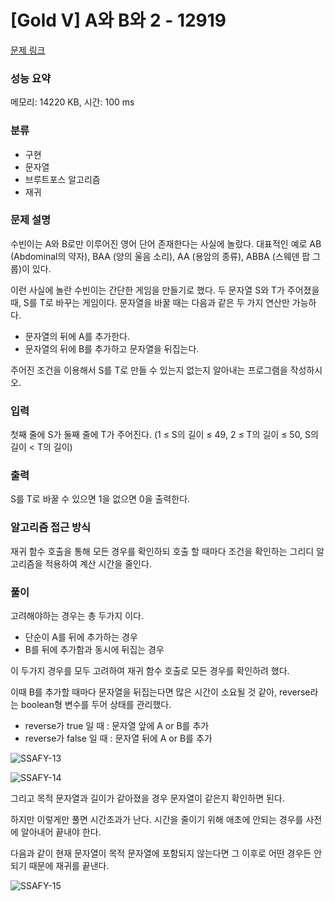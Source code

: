 # [Gold V] A와 B와 2 - 12919 

[문제 링크](https://www.acmicpc.net/problem/12919) 

### 성능 요약

메모리: 14220 KB, 시간: 100 ms

### 분류

- 구현
- 문자열
- 브루트포스 알고리즘
- 재귀

### 문제 설명

수빈이는 A와 B로만 이루어진 영어 단어 존재한다는 사실에 놀랐다. 대표적인 예로 AB (Abdominal의 약자), BAA (양의 울음 소리), AA (용암의 종류), ABBA (스웨덴 팝 그룹)이 있다.

이런 사실에 놀란 수빈이는 간단한 게임을 만들기로 했다. 두 문자열 S와 T가 주어졌을 때, S를 T로 바꾸는 게임이다. 문자열을 바꿀 때는 다음과 같은 두 가지 연산만 가능하다.

- 문자열의 뒤에 A를 추가한다.
- 문자열의 뒤에 B를 추가하고 문자열을 뒤집는다.

주어진 조건을 이용해서 S를 T로 만들 수 있는지 없는지 알아내는 프로그램을 작성하시오. 

### 입력 

첫째 줄에 S가 둘째 줄에 T가 주어진다. (1 ≤ S의 길이 ≤ 49, 2 ≤ T의 길이 ≤ 50, S의 길이 < T의 길이)

### 출력 

S를 T로 바꿀 수 있으면 1을 없으면 0을 출력한다.

### 알고리즘 접근 방식
재귀 함수 호출을 통해 모든 경우를 확인하되 호출 할 때마다 조건을 확인하는 그리디 알고리즘을 적용하여 계산 시간을 줄인다.
 
### 풀이
고려해야하는 경우는 총 두가지 이다.

- 단순이 A를 뒤에 추가하는 경우
- B를 뒤에 추가함과 동시에 뒤집는 경우

이 두가지 경우를 모두 고려하여 재귀 함수 호출로 모든 경우를 확인하려 했다.

이때 B를 추가할 때마다 문자열을 뒤집는다면 많은 시간이 소요될 것 같아, reverse라는 boolean형 변수를 두어 상태를 관리했다.
- reverse가 true 일 때 : 문자열 앞에 A or B를 추가
- reverse가 false 일 때 : 문자열 뒤에 A or B를 추가

![SSAFY-13](https://user-images.githubusercontent.com/88186460/219870492-7047eec6-4810-424c-a692-03149137c9ff.jpg)

![SSAFY-14](https://user-images.githubusercontent.com/88186460/219870493-e117b2b1-8725-40ce-ab3d-a08ec63d67fe.jpg)

그리고 목적 문자열과 길이가 같아졌을 경우 문자열이 같은지 확인하면 된다.

하지만 이렇게만 풀면 시간초과가 난다.
시간을 줄이기 위해 애초에 안되는 경우를 사전에 알아내어 끝내야 한다.

다음과 같이 현재 문자열이 목적 문자열에 포함되지 않는다면 그 이후로 어떤 경우든 안되기 때문에 재귀를 끝낸다.

![SSAFY-15](https://user-images.githubusercontent.com/88186460/219870545-ef5bccab-3463-4256-8015-c285d5effe85.jpg)

